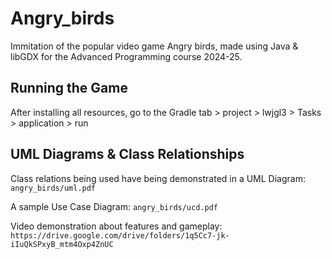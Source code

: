 # Angry_birds
Immitation of the popular video game Angry birds, made using Java &amp; libGDX for the Advanced Programming course 2024-25.

## Running the Game
After installing all resources, go to the Gradle tab > project > lwjgl3 > Tasks > application > run
## UML Diagrams & Class Relationships
Class relations being used have being demonstrated in a UML Diagram:
   `angry_birds/uml.pdf`

A sample Use Case Diagram:
   `angry_birds/ucd.pdf`

Video demonstration about features and gameplay:
   `https://drive.google.com/drive/folders/1q5Cc7-jk-iIuQkSPxyB_mtm4Oxp4ZnUC`
